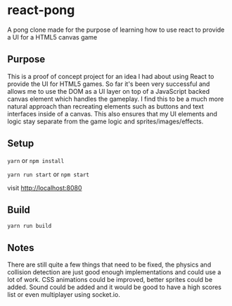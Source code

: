 # react-pong
A pong clone made for the purpose of learning how to use react to provide a UI for a HTML5 canvas game

## Purpose
This is a proof of concept project for an idea I had about using React to provide the UI for HTML5 games.
So far it's been very successful and allows me to use the DOM as a UI layer on top of a JavaScript backed
canvas element which handles the gameplay.  I find this to be a much more natural approach than recreating
elements such as buttons and text interfaces inside of a canvas.  This also ensures that my UI elements
and logic stay separate from the game logic and sprites/images/effects.

## Setup
```yarn``` or ```npm install```

```yarn run start``` or ```npm start```

visit [http://localhost:8080](http://localhost:8080)


## Build
```yarn run build```

## Notes
There are still quite a few things that need to be fixed, the physics and collision detection are just
good enough implementations and could use a lot of work.  CSS animations could be improved, better sprites
could be added.  Sound could be added and it would be good to have a high scores list or even multiplayer
using socket.io.
